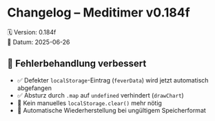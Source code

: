 # Changelog – Meditimer v0.184f

🗓 Version: 0.184f  
📅 Datum: 2025-06-26

## 🔐 Fehlerbehandlung verbessert

- ✅ Defekter `localStorage`-Eintrag (`feverData`) wird jetzt automatisch abgefangen
- ✅ Absturz durch `.map` auf `undefined` verhindert (`drawChart`)
- 🧼 Kein manuelles `localStorage.clear()` mehr nötig
- 🔧 Automatische Wiederherstellung bei ungültigem Speicherformat